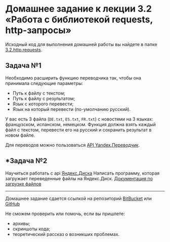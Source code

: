 # Домашнее задание к лекции 3.2 «Работа с библиотекой requests, http-запросы»

Исходный код для выполнения домашней работы вы найдете в папке [3.2.http.requests](https://github.com/netology-code/py-homework-basic-files/tree/master/3.2.http.requests).

## Задача №1
Необходимо расширить функцию переводчика так, чтобы она принимала следующие параметры:

* Путь к файлу с текстом;
* Путь к файлу с результатом;
* Язык с которого перевести;
* Язык на который перевести (по-умолчанию русский).

У вас есть 3 файла (`DE.txt`, `ES.txt`, `FR.txt`) с новостями на 3 языках: французском, испанском, немецком. Функция должна взять каждый файл с текстом, перевести его на русский и сохранить результат в новом файле.

Для переводов можно пользоваться [API Yandex.Переводчик](https://tech.yandex.ru/translate/).

## \*Задача №2
Научиться работать с api [Яндекс.Диска](https://yandex.ru/dev/disk/rest/)
Написать программу, которая загружает переведенные файлы на Яндекс.Диск. 
[Документация по загрузке файлов](https://yandex.ru/dev/disk/api/reference/upload-docpage/)

---
Домашнее задание сдается ссылкой на репозиторий [BitBucket](https://bitbucket.org/) или [GitHub](https://github.com/)

Не сможем проверить или помочь, если вы пришлете:
* архивы;
* скриншоты кода;
* теоретический рассказ о возникших проблемах.

